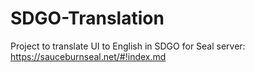 # SDGO-Translation
Project to translate UI to English in SDGO for Seal server: https://sauceburnseal.net/#!index.md
